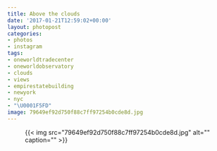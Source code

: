 ```yaml
---
title: Above the clouds
date: '2017-01-21T12:59:02+00:00'
layout: photopost
categories:
- photos
- instagram
tags:
- oneworldtradecenter
- oneworldobservatory
- clouds
- views
- empirestatebuilding
- newyork
- nyc
- "\U0001F5FD"
image: 79649ef92d750f88c7ff97254b0cde8d.jpg
---
```


<figure class="photo photo--square">
  {{< img src="79649ef92d750f88c7ff97254b0cde8d.jpg" alt="" caption="" >}}

</figure>




